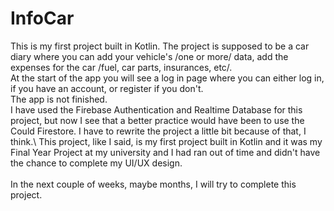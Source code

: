 # InfoCar

This is my first project built in Kotlin. The project is supposed to be a car diary where you can add your vehicle's /one or more/ data, add the expenses for the car /fuel, car parts, insurances, etc/.\
At the start of the app you will see a log in page where you can either log in, if you have an account, or register if you don't.\
The app is not finished.\
I have used the Firebase Authentication and Realtime Database for this project, but now I see that a better practice would have been to use the Could Firestore. I have to rewrite the project a little bit because of that, I think.\ 
This project, like I said, is my first project built in Kotlin and it was my Final Year Project at my university and I had ran out of time and didn't have the chance to complete my UI/UX design.\
\
In the next couple of weeks, maybe months, I will try to complete this project. 
